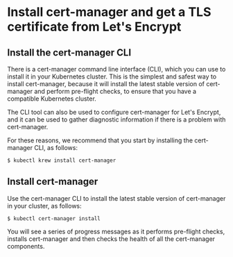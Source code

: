 # Install cert-manager and get a TLS certificate from Let's Encrypt


## Install the cert-manager CLI

There is a cert-manager command line interface (CLI), which you can use to install it in your Kubernetes cluster.
This is the simplest and safest way to install cert-manager,
because it will install the latest stable version of cert-manager
and perform pre-flight checks, to ensure that you have a compatible Kubernetes cluster.

The CLI tool can also be used to configure cert-manager for Let's Encrypt,
and it can be used to gather diagnostic information if there is a problem with cert-manager.

For these reasons, we recommend that you start by installing the cert-manager CLI, as follows:

```console
$ kubectl krew install cert-manager
```

## Install cert-manager

Use the cert-manager CLI to install the latest stable version of cert-manager in your cluster, as follows:

```console
$ kubectl cert-manager install
```

You will see a series of progress messages as it performs pre-flight checks,
installs cert-manager and then checks the health of all the cert-manager components.
